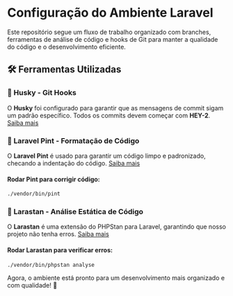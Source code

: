 # Configuração do Ambiente Laravel

Este repositório segue um fluxo de trabalho organizado com branches, ferramentas de análise de código e hooks de Git para manter a qualidade do código e o desenvolvimento eficiente.

## 🛠️ Ferramentas Utilizadas

### 🚀 Husky - Git Hooks
O **Husky** foi configurado para garantir que as mensagens de commit sigam um padrão específico. Todos os commits devem começar com **HEY-2**. [Saiba mais](https://typicode.github.io/husky/)

### 🧹 Laravel Pint - Formatação de Código
O **Laravel Pint** é usado para garantir um código limpo e padronizado, checando a indentação do código. [Saiba mais](https://laravel.com/docs/12.x/pint)

#### Rodar Pint para corrigir código:
```sh
./vendor/bin/pint
```

### 🧐 Larastan - Análise Estática de Código
O **Larastan** é uma extensão do PHPStan para Laravel, garantindo que nosso projeto não tenha erros. [Saiba mais](https://github.com/larastan/larastan)

#### Rodar Larastan para verificar erros:
```sh
./vendor/bin/phpstan analyse
```

Agora, o ambiente está pronto para um desenvolvimento mais organizado e com qualidade! 🚀
